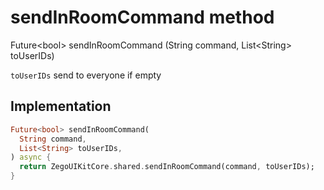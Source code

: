 


# sendInRoomCommand method








Future&lt;bool> sendInRoomCommand
(String command, List&lt;String> toUserIDs)





<p><code>toUserIDs</code> send to everyone if empty</p>



## Implementation

```dart
Future<bool> sendInRoomCommand(
  String command,
  List<String> toUserIDs,
) async {
  return ZegoUIKitCore.shared.sendInRoomCommand(command, toUserIDs);
}
```







